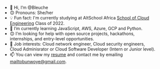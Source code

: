 - 👋 Hi, I’m @Bleuche
- 😊 Pronouns: She/her
- 💡 Fun fact: I'm currently studying at AltSchool Africa [School of Cloud Engineering](https://altschoolafrica.com/schools/engineering) Class of 2022.
- 🌱 I’m currently learning JavaScript, AWS, Azure, GCP and Python.
- 😊 I’m looking for help with open source projects, hackathons, internships, and entry-level opportunities.
- 💼 Job interests: Cloud network engineer, Cloud security engineers, Cloud Adminisrator or Cloud Software Developer (Intern or Junior level).
- 📫 You can view my [resume](https://github.com/Bleuche/altschool-profile-template#) and contact me by emailing mailtobunwoye@gmail.com.

<!---
Bleuche/Bleuche is a ✨ special ✨ repository because its `README.md` (this file) appears on your GitHub profile.
You can click the Preview link to take a look at your changes.
--->
